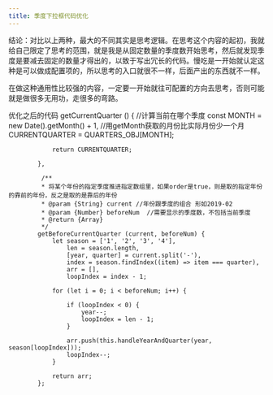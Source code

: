 ```yaml
---
title: 季度下拉框代码优化
---
```


结论：对比以上两种，最大的不同其实是思考逻辑。在思考这个内容的起初，我就给自己限定了思考的范围，就是我是从固定数量的季度数开始思考，然后就发现季度是要减去固定的数量才得出的，以致于写出冗长的代码。慢吃是一开始就认定这种是可以做成配置项的，所以思考的入口就很不一样，后面产出的东西就不一样。

在做这种通用性比较强的内容，一定要一开始就往可配置的方向去思考，否则可能就是做很多无用功，走很多的弯路。

优化之后的代码
        getCurrentQuarter () {  //计算当前在哪个季度 
            const MONTH = new Date().getMonth() + 1,  //用getMonth获取的月份比实际月份少一个月
                      CURRENTQUARTER = QUARTERS_OBJ[MONTH];
                       
                return CURRENTQUARTER;
            
            },

             /**
             * 将某个年份的指定季度推进指定数组里，如果order是true，则是取的指定年份的靠前的年份，反之是取的是靠后的年份
             * @param {String} current //年份跟季度的组合 形如2019-02 
             * @param {Number} beforeNum  //需要显示的季度数，不包括当前季度
             * @return {Array} 
             */
            getBeforeCurrentQuarter (current, beforeNum) {
                let season = ['1', '2', '3', '4'],
                    len = season.length,
                    [year, quarter] = current.split('-'),
                    index = season.findIndex((item) => item === quarter),
                    arr = [],
                    loopIndex = index - 1;

                for (let i = 0; i < beforeNum; i++) {

                    if (loopIndex < 0) {
                        year--;
                        loopIndex = len - 1;
                    }

                    arr.push(this.handleYearAndQuarter(year, season[loopIndex]));
                    loopIndex--;
                }

                return arr;
            };